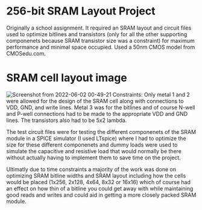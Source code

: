 # 256-bit SRAM Layout Project
Originally a school assignment. It required an SRAM layout and circuit files used to optimize bitlines and transistors (only for all the other supporting componenets because SRAM transistor size was a constraint) for maximum performance and minimal space occupied. Used a 50nm CMOS model from CMOSedu.com.

# SRAM cell layout image
![Screenshot from 2022-06-02 00-49-21](https://user-images.githubusercontent.com/101908514/171586519-41f4d23d-ee53-4e93-a8c8-66c029839168.png)
Constraints: Only metal 1 and 2 were allowed for the design of the SRAM cell along with connections to VDD, GND, and write lines. Metal 3 was for the bitlines and of course N-well and P-well connections had to be made to the appropriate VDD and GND lines. The transistors also had to be 5x2 lambda.

The test circuit files were for testing the different componenets of the SRAM module in a SPICE simulator (I used LTspice) where I had to optimize the size for these different componenets and dummy loads were used to simulate the capacitive and resistive load that would normally be there without actually having to implement them to save time on the project. 

Ultimatly due to time constraints a majority of the work was done on optimizing SRAM bitline widths and SRAM layout including how the cells would be placed (1x256, 2x128, 4x64, 8x32 or 16x16) which of course had an effect on how thin of a bitline you could get away with while maintaining good reads and writes and could aid in getting a more closely packed SRAM module.
